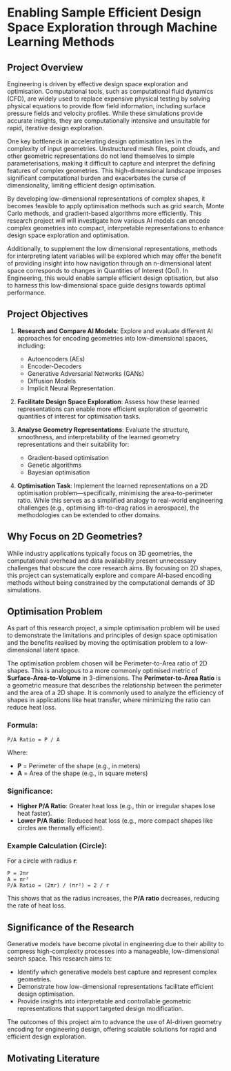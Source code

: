 # Enabling Sample Efficient Design Space Exploration through Machine Learning Methods

## Project Overview

Engineering is driven by effective design space exploration and optimisation. Computational tools, such as computational fluid dynamics (CFD), are widely used to replace expensive physical testing by solving physical equations to provide flow field information, including surface pressure fields and velocity profiles. While these simulations provide accurate insights, they are computationally intensive and unsuitable for rapid, iterative design exploration.

One key bottleneck in accelerating design optimisation lies in the complexity of input geometries. Unstructured mesh files, point clouds, and other geometric representations do not lend themselves to simple parameterisations, making it difficult to capture and interpret the defining features of complex geometries. This high-dimensional landscape imposes significant computational burden and exacerbates the curse of dimensionality, limiting efficient design optimisation.

By developing low-dimensional representations of complex shapes, it becomes feasible to apply optimisation methods such as grid search, Monte Carlo methods, and gradient-based algorithms more efficiently. This research project will will investigate how various AI models can encode complex geometries into compact, interpretable representations to enhance design space exploration and optimisation.

Additionally, to supplement the low dimensional representations, methods for interpreting latent variables will be explored which may offer the benefit of providing insight into how navigation through an n-dimensional latent space corresponds to changes in Quantities of Interest (QoI). In Engineering, this would enable sample efficient design optisation, but also to harness this low-dimensional space guide designs towards optimal performance. 

## Project Objectives

1. **Research and Compare AI Models**: Explore and evaluate different AI approaches for encoding geometries into low-dimensional spaces, including:

   - Autoencoders (AEs)
   - Encoder-Decoders
   - Generative Adversarial Networks (GANs)
   - Diffusion Models
   - Implicit Neural Representation.

2. **Facilitate Design Space Exploration**: Assess how these learned representations can enable more efficient exploration of geometric quantities of interest for optimisation tasks.

3. **Analyse Geometry Representations**: Evaluate the structure, smoothness, and interpretability of the learned geometry representations and their suitability for:

   - Gradient-based optimisation
   - Genetic algorithms
   - Bayesian optimisation

4. **Optimisation Task**: Implement the learned representations on a 2D optimisation problem—specifically, minimising the area-to-perimeter ratio. While this serves as a simplified analogy to real-world engineering challenges (e.g., optimising lift-to-drag ratios in aerospace), the methodologies can be extended to other domains.

## Why Focus on 2D Geometries?

While industry applications typically focus on 3D geometries, the computational overhead and data availability present unnecessary challenges that obscure the core research aims. By focusing on 2D shapes, this project can systematically explore and compare AI-based encoding methods without being constrained by the computational demands of 3D simulations.

## Optimisation Problem
As part of this research project, a simple optimisation problem will be used to demonstrate the limitations and principles of design space optimisation and the benefits realised by moving the optimisation  problem to a low-dimensional latent space. 

The optimisation problem chosen will be Perimeter-to-Area ratio of 2D shapes. This is analogous to a more commonly optimised metric of **Surface-Area-to-Volume** in 3-dimensions. The **Perimeter-to-Area Ratio** is a geometric measure that describes the relationship between the perimeter and the area of a 2D shape. It is commonly used to analyze the efficiency of shapes in applications like heat transfer, where minimizing the ratio can reduce heat loss.

### Formula:

```
P/A Ratio = P / A
```

Where:
- **P** = Perimeter of the shape (e.g., in meters)
- **A** = Area of the shape (e.g., in square meters)

### Significance:

- **Higher P/A Ratio**: Greater heat loss (e.g., thin or irregular shapes lose heat faster).
- **Lower P/A Ratio**: Reduced heat loss (e.g., more compact shapes like circles are thermally efficient).

### Example Calculation (Circle):

For a circle with radius **r**:

```
P = 2πr
A = πr²
P/A Ratio = (2πr) / (πr²) = 2 / r
```

This shows that as the radius increases, the **P/A ratio** decreases, reducing the rate of heat loss.


## Significance of the Research

Generative models have become pivotal in engineering due to their ability to compress high-complexity processes into a manageable, low-dimensional search space. This research aims to:

- Identify which generative models best capture and represent complex geometries.
- Demonstrate how low-dimensional representations facilitate efficient design optimisation.
- Provide insights into interpretable and controllable geometric representations that support targeted design modification.

The outcomes of this project aim to advance the use of AI-driven geometry encoding for engineering design, offering scalable solutions for rapid and efficient design exploration.

## Motivating Literature





